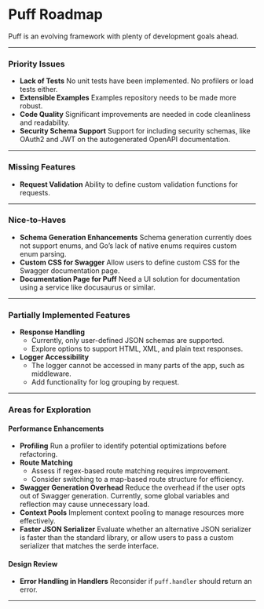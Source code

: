 # Puff Roadmap

Puff is an evolving framework with plenty of development goals ahead.

---

### Priority Issues

- **Lack of Tests**
  No unit tests have been implemented. No profilers or load tests either.
- **Extensible Examples**
  Examples repository needs to be made more robust.
- **Code Quality**
  Significant improvements are needed in code cleanliness and readability.
- **Security Schema Support**
  Support for including security schemas, like OAuth2 and JWT on the autogenerated OpenAPI documentation.

---

### Missing Features

- **Request Validation**
  Ability to define custom validation functions for requests.

---

### Nice-to-Haves

- **Schema Generation Enhancements**
  Schema generation currently does not support enums, and Go’s lack of native enums requires custom enum parsing.
- **Custom CSS for Swagger**
  Allow users to define custom CSS for the Swagger documentation page.
- **Documentation Page for Puff**
  Need a UI solution for documentation using a service like docusaurus or similar.

---

### Partially Implemented Features

- **Response Handling**
  - Currently, only user-defined JSON schemas are supported.
  - Explore options to support HTML, XML, and plain text responses.
- **Logger Accessibility**
  - The logger cannot be accessed in many parts of the app, such as middleware.
  - Add functionality for log grouping by request.

---

### Areas for Exploration

#### Performance Enhancements

- **Profiling**
  Run a profiler to identify potential optimizations before refactoring.
- **Route Matching**
  - Assess if regex-based route matching requires improvement.
  - Consider switching to a map-based route structure for efficiency.
- **Swagger Generation Overhead**
  Reduce the overhead if the user opts out of Swagger generation. Currently, some global variables and reflection may cause unnecessary load.
- **Context Pools**
  Implement context pooling to manage resources more effectively.
- **Faster JSON Serializer**
  Evaluate whether an alternative JSON serializer is faster than the standard library, or allow users to pass a custom serializer that matches the serde interface.

#### Design Review

- **Error Handling in Handlers**
  Reconsider if `puff.handler` should return an error.

---
